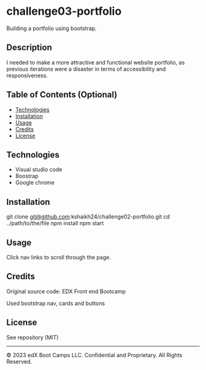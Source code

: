 # challenge03-portfolio
Building a portfolio using bootstrap.
## Description 

I needed to make a more attractive and functional website portfolio, as previous iterations were a disaster in terms of accessibility and responsiveness.

## Table of Contents (Optional)

* [Technologies](#technologies)
* [Installation](#installation)
* [Usage](#usage)
* [Credits](#credits)
* [License](#license)

## Technologies

* Visual studio code
* Boostrap
* Google chrome

## Installation

git clone git@github.com:kshaikh24/challenge02-portfolio.git
cd ../path/to/the/file
npm install
npm start

## Usage 
Click nav links to scroll through the page.

## Credits

Original source code: EDX Front end Bootcamp

Used bootstrap nav, cards and buttons


## License

See repository (MIT)

---

© 2023 edX Boot Camps LLC. Confidential and Proprietary. All Rights Reserved.
